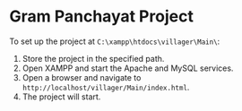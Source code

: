 # Gram Panchayat Project
To set up the project at `C:\xampp\htdocs\villager\Main\`:
1. Store the project in the specified path.
2. Open XAMPP and start the Apache and MySQL services.
3. Open a browser and navigate to `http://localhost/villager/Main/index.html`.
4. The project will start.
